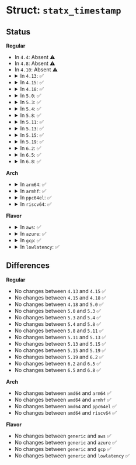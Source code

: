 # Struct: <code>statx_timestamp</code>

## Status
<b>Regular</b>
<ul>
<li>
In <code>4.4</code>: Absent ⚠️
</li>
<li>
In <code>4.8</code>: Absent ⚠️
</li>
<li>
In <code>4.10</code>: Absent ⚠️
</li>
<li>
<details>
<summary>In <code>4.13</code>: ✅</summary>

```c
struct statx_timestamp {
    __s64 tv_sec;
    __u32 tv_nsec;
    __s32 __reserved;
};
```
</details>
</li>
<li>
<details>
<summary>In <code>4.15</code>: ✅</summary>

```c
struct statx_timestamp {
    __s64 tv_sec;
    __u32 tv_nsec;
    __s32 __reserved;
};
```
</details>
</li>
<li>
<details>
<summary>In <code>4.18</code>: ✅</summary>

```c
struct statx_timestamp {
    __s64 tv_sec;
    __u32 tv_nsec;
    __s32 __reserved;
};
```
</details>
</li>
<li>
<details>
<summary>In <code>5.0</code>: ✅</summary>

```c
struct statx_timestamp {
    __s64 tv_sec;
    __u32 tv_nsec;
    __s32 __reserved;
};
```
</details>
</li>
<li>
<details>
<summary>In <code>5.3</code>: ✅</summary>

```c
struct statx_timestamp {
    __s64 tv_sec;
    __u32 tv_nsec;
    __s32 __reserved;
};
```
</details>
</li>
<li>
<details>
<summary>In <code>5.4</code>: ✅</summary>

```c
struct statx_timestamp {
    __s64 tv_sec;
    __u32 tv_nsec;
    __s32 __reserved;
};
```
</details>
</li>
<li>
<details>
<summary>In <code>5.8</code>: ✅</summary>

```c
struct statx_timestamp {
    __s64 tv_sec;
    __u32 tv_nsec;
    __s32 __reserved;
};
```
</details>
</li>
<li>
<details>
<summary>In <code>5.11</code>: ✅</summary>

```c
struct statx_timestamp {
    __s64 tv_sec;
    __u32 tv_nsec;
    __s32 __reserved;
};
```
</details>
</li>
<li>
<details>
<summary>In <code>5.13</code>: ✅</summary>

```c
struct statx_timestamp {
    __s64 tv_sec;
    __u32 tv_nsec;
    __s32 __reserved;
};
```
</details>
</li>
<li>
<details>
<summary>In <code>5.15</code>: ✅</summary>

```c
struct statx_timestamp {
    __s64 tv_sec;
    __u32 tv_nsec;
    __s32 __reserved;
};
```
</details>
</li>
<li>
<details>
<summary>In <code>5.19</code>: ✅</summary>

```c
struct statx_timestamp {
    __s64 tv_sec;
    __u32 tv_nsec;
    __s32 __reserved;
};
```
</details>
</li>
<li>
<details>
<summary>In <code>6.2</code>: ✅</summary>

```c
struct statx_timestamp {
    __s64 tv_sec;
    __u32 tv_nsec;
    __s32 __reserved;
};
```
</details>
</li>
<li>
<details>
<summary>In <code>6.5</code>: ✅</summary>

```c
struct statx_timestamp {
    __s64 tv_sec;
    __u32 tv_nsec;
    __s32 __reserved;
};
```
</details>
</li>
<li>
<details>
<summary>In <code>6.8</code>: ✅</summary>

```c
struct statx_timestamp {
    __s64 tv_sec;
    __u32 tv_nsec;
    __s32 __reserved;
};
```
</details>
</li>
</ul>
<b>Arch</b>
<ul>
<li>
<details>
<summary>In <code>arm64</code>: ✅</summary>

```c
struct statx_timestamp {
    __s64 tv_sec;
    __u32 tv_nsec;
    __s32 __reserved;
};
```
</details>
</li>
<li>
<details>
<summary>In <code>armhf</code>: ✅</summary>

```c
struct statx_timestamp {
    __s64 tv_sec;
    __u32 tv_nsec;
    __s32 __reserved;
};
```
</details>
</li>
<li>
<details>
<summary>In <code>ppc64el</code>: ✅</summary>

```c
struct statx_timestamp {
    __s64 tv_sec;
    __u32 tv_nsec;
    __s32 __reserved;
};
```
</details>
</li>
<li>
<details>
<summary>In <code>riscv64</code>: ✅</summary>

```c
struct statx_timestamp {
    __s64 tv_sec;
    __u32 tv_nsec;
    __s32 __reserved;
};
```
</details>
</li>
</ul>
<b>Flavor</b>
<ul>
<li>
<details>
<summary>In <code>aws</code>: ✅</summary>

```c
struct statx_timestamp {
    __s64 tv_sec;
    __u32 tv_nsec;
    __s32 __reserved;
};
```
</details>
</li>
<li>
<details>
<summary>In <code>azure</code>: ✅</summary>

```c
struct statx_timestamp {
    __s64 tv_sec;
    __u32 tv_nsec;
    __s32 __reserved;
};
```
</details>
</li>
<li>
<details>
<summary>In <code>gcp</code>: ✅</summary>

```c
struct statx_timestamp {
    __s64 tv_sec;
    __u32 tv_nsec;
    __s32 __reserved;
};
```
</details>
</li>
<li>
<details>
<summary>In <code>lowlatency</code>: ✅</summary>

```c
struct statx_timestamp {
    __s64 tv_sec;
    __u32 tv_nsec;
    __s32 __reserved;
};
```
</details>
</li>
</ul>

## Differences
<b>Regular</b>
<ul>
<li>
No changes between <code>4.13</code> and <code>4.15</code> ✅
</li>
<li>
No changes between <code>4.15</code> and <code>4.18</code> ✅
</li>
<li>
No changes between <code>4.18</code> and <code>5.0</code> ✅
</li>
<li>
No changes between <code>5.0</code> and <code>5.3</code> ✅
</li>
<li>
No changes between <code>5.3</code> and <code>5.4</code> ✅
</li>
<li>
No changes between <code>5.4</code> and <code>5.8</code> ✅
</li>
<li>
No changes between <code>5.8</code> and <code>5.11</code> ✅
</li>
<li>
No changes between <code>5.11</code> and <code>5.13</code> ✅
</li>
<li>
No changes between <code>5.13</code> and <code>5.15</code> ✅
</li>
<li>
No changes between <code>5.15</code> and <code>5.19</code> ✅
</li>
<li>
No changes between <code>5.19</code> and <code>6.2</code> ✅
</li>
<li>
No changes between <code>6.2</code> and <code>6.5</code> ✅
</li>
<li>
No changes between <code>6.5</code> and <code>6.8</code> ✅
</li>
</ul>
<b>Arch</b>
<ul>
<li>
No changes between <code>amd64</code> and <code>arm64</code> ✅
</li>
<li>
No changes between <code>amd64</code> and <code>armhf</code> ✅
</li>
<li>
No changes between <code>amd64</code> and <code>ppc64el</code> ✅
</li>
<li>
No changes between <code>amd64</code> and <code>riscv64</code> ✅
</li>
</ul>
<b>Flavor</b>
<ul>
<li>
No changes between <code>generic</code> and <code>aws</code> ✅
</li>
<li>
No changes between <code>generic</code> and <code>azure</code> ✅
</li>
<li>
No changes between <code>generic</code> and <code>gcp</code> ✅
</li>
<li>
No changes between <code>generic</code> and <code>lowlatency</code> ✅
</li>
</ul>
